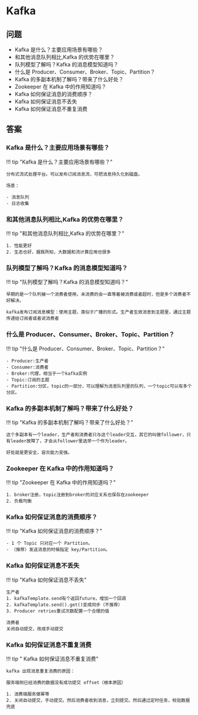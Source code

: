 # Kafka

## 问题

- Kafka 是什么？主要应用场景有哪些？
- 和其他消息队列相比,Kafka 的优势在哪里？
- 队列模型了解吗？Kafka 的消息模型知道吗？
- 什么是 Producer、Consumer、Broker、Topic、Partition？
- Kafka 的多副本机制了解吗？带来了什么好处？
- Zookeeper 在 Kafka 中的作用知道吗？
- Kafka 如何保证消息的消费顺序？
- Kafka 如何保证消息不丢失
- Kafka 如何保证消息不重复消费

## 答案


### Kafka 是什么？主要应用场景有哪些？

!!! tip "Kafka 是什么？主要应用场景有哪些？"
    
    分布式流式处理平台。可以发布订阅消息流，可把消息持久化到磁盘。
    
    场景：
    
    - 消息队列
    - 日志收集


### 和其他消息队列相比,Kafka 的优势在哪里？

!!! tip "和其他消息队列相比,Kafka 的优势在哪里？"

    1. 性能更好
    2. 生态也好，据我所知，大数据和流计算应用也很多
    

### 队列模型了解吗？Kafka 的消息模型知道吗？

!!! tip "队列模型了解吗？Kafka 的消息模型知道吗？"

    早期的是一个队列被一个消费者使用，未消费的会一直等着被消费或者超时，但是多个消费者不好解决。
    
    kafka发布订阅消息模型：使用主题，类似于广播的形式。生产者生效消息到主题里，通过主题传递给订阅者或者说消费者
    
    
    
    
### 什么是 Producer、Consumer、Broker、Topic、Partition？

!!! tip "什么是 Producer、Consumer、Broker、Topic、Partition？"
    
    - Producer:生产者
    - Consumer:消费者
    - Broker:代理，相当于一个kafka实例
    - Topic:订阅的主题
    - Partition:分区，topic的一部分，可以理解为消息队列里的队列，一个topic可以有多个分区。


### Kafka 的多副本机制了解吗？带来了什么好处？

!!! tip "Kafka 的多副本机制了解吗？带来了什么好处？"

    这个多副本有一个leader，生产者和消费者只与这个leader交互，其它的叫做follower，只有leader故障了，才会从follower里选举一个作为leader。
    
    好处就是更安全，容灾能力变强。


### Zookeeper 在 Kafka 中的作用知道吗？

!!! tip "Zookeeper 在 Kafka 中的作用知道吗？"

    1. broker注册，topic注册到broker的对应关系也保存在zookeeper
    2. 负载均衡

### Kafka 如何保证消息的消费顺序？

!!! tip "Kafka 如何保证消息的消费顺序？"

    - 1 个 Topic 只对应一个 Partition。
    - （推荐）发送消息的时候指定 key/Partition。


### Kafka 如何保证消息不丢失

!!! tip "Kafka 如何保证消息不丢失"

    生产者
    1. kafkaTemplate.send有个返回future，增加一个回调
    2. kafkaTemplate.send().get()变成同步（不推荐）
    3. Producer retries重试次数配置一个合理的值
    
    消费者
    关闭自动提交，改成手动提交


###  Kafka 如何保证消息不重复消费

!!! tip " Kafka 如何保证消息不重复消费"

    
    kafka 出现消息重复消费的原因：
    
    服务端侧已经消费的数据没有成功提交 offset（根本原因）
    
    1. 消费端服务做幂等
    2. 关闭自动提交，手动提交。然后消费者收到消息，立刻提交。然后通过定时任务，校验数据兜底


